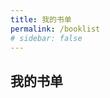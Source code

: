```yaml
---
title: 我的书单
permalink: /booklist
# sidebar: false
---
```

## 我的书单
<Book v-for="(item,index) in books" :key="index" :book="item" />

<script>
const books = require('../.vuepress/configs/booklist')
export default {
    data(){
        return {
            books:books
        }
    }
};
</script>